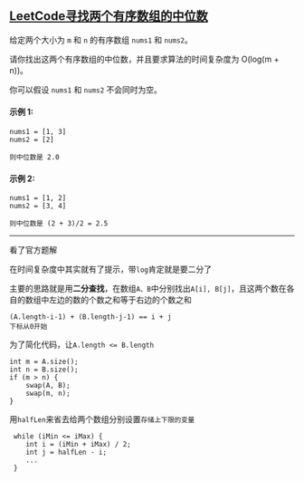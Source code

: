 ## [LeetCode寻找两个有序数组的中位数](https://leetcode-cn.com/problems/median-of-two-sorted-arrays/)

给定两个大小为 `m` 和 `n` 的有序数组 `nums1` 和 `nums2`。

请你找出这两个有序数组的中位数，并且要求算法的时间复杂度为 O(log(m + n))。

你可以假设 `nums1` 和 `nums2` 不会同时为空。

#### 示例 1:
```
nums1 = [1, 3]
nums2 = [2]

则中位数是 2.0
```
#### 示例 2:
```
nums1 = [1, 2]
nums2 = [3, 4]

则中位数是 (2 + 3)/2 = 2.5
```
***
看了官方题解

在时间复杂度中其实就有了提示，带`log`肯定就是要二分了

主要的思路就是用**二分查找**，在数组`A、B`中分别找出`A[i], B[j]`，且这两个数在各自的数组中左边的数的个数之和等于右边的个数之和
```
(A.length-i-1) + (B.length-j-1) == i + j
下标从0开始
```


为了简化代码，让`A.length <= B.length`
```
int m = A.size();
int n = B.size();
if (m > n) {
    swap(A, B);
    swap(m, n);
}
```
用`halfLen`来省去给两个数组分别设置`存储上下限的变量`
```
 while (iMin <= iMax) {
    int i = (iMin + iMax) / 2;
    int j = halfLen - i;
    ...
 }
```
